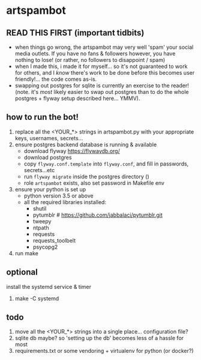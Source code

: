 # artspambot

## READ THIS FIRST (important tidbits)
- when things go wrong, the artspambot may very well 'spam' your social media outlets. If you have no fans & followers however, you have nothing to lose! (or rather, no followers to disappoint / spam)
- when I made this, i made it for myself... so it's not guaranteed to work for others, and I _know_ there's work to be done before this becomes user friendly!... the code comes as-is.
- swapping out postgres for sqlite is currently an exercise to the reader! (note. it's _most_ likely easier to swap out postgres than to do the whole postgres + flyway setup described here... YMMV).

## how to run the bot!

1. replace all the <YOUR_*> strings in artspambot.py with your appropriate keys, usernames, secrets...
1. ensure postgres backend database is running & available
    - download flyway https://flywaydb.org/
    - download postgres
    - copy `flyway.conf.template` into `flyway.conf`, and fill in passwords, secrets...etc
    - run `flyway migrate` inside the postgres directory ()
    - role `artspambot` exists, also set password in Makefile env
1. ensure your python is set up
    - python version 3.5 or above
    - all the required libraries installed:
        - shutil
        - pytumblr # https://github.com/jabbalaci/pytumblr.git
        - tweepy
        - ntpath
        - requests
        - requests_toolbelt
        - psycopg2
1. run make

## optional
install the systemd service & timer
1. make -C systemd

## todo
1. move all the <YOUR_*> strings into a single place... configuration file?
1. sqlite db maybe? so 'setting up the db' becomes less of a hassle for most
1. requirements.txt or some vendoring + virtualenv for python (or docker?)
